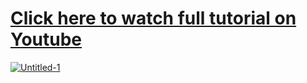 # [Click here to watch full tutorial on Youtube]([https://link-url-here.org](https://youtu.be/MmKOLEZEZqc))

<a href="https://ibb.co/JjxYHJ6"><img src="https://i.ibb.co/tpZ0Drj/Untitled-1.jpg" alt="Untitled-1" border="0"></a> 

